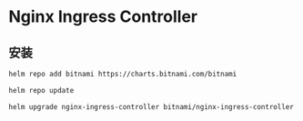 # Nginx Ingress Controller

## 安装

```bash
helm repo add bitnami https://charts.bitnami.com/bitnami

helm repo update

helm upgrade nginx-ingress-controller bitnami/nginx-ingress-controller --install --namespace nginx-ingress-controller --create-namespace --values values.yaml --version 9.2.27
```
